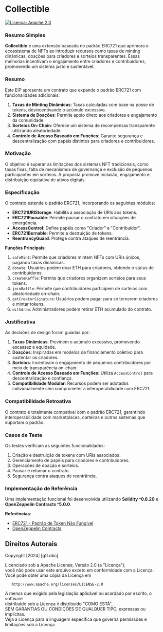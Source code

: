 # Collectible

[![Licença: Apache 2.0](https://img.shields.io/badge/License-Apache%202.0-blue.svg)](/LICENSE)

### Resumo Simples  

**Collectible** é uma extensão baseada no padrão ERC721 que aprimora o ecossistema de NFTs ao introduzir recursos como taxas de minting dinâmicas, doações para criadores e sorteios transparentes. Essas melhorias incentivam o engajamento entre criadores e contribuidores, promovendo um sistema justo e sustentável.

### Resumo  

Este EIP apresenta um contrato que expande o padrão ERC721 com funcionalidades adicionais:  
1. **Taxas de Minting Dinâmicas**: Taxas calculadas com base na posse de tokens, desincentivando o acúmulo excessivo.  
2. **Sistema de Doações**: Permite apoio direto aos criadores e engajamento da comunidade.  
3. **Sorteios On-Chain**: Oferece um sistema de recompensas transparente utilizando aleatoriedade.  
4. **Controle de Acesso Baseado em Funções**: Garante segurança e descentralização com papéis distintos para criadores e contribuidores.

### Motivação  

O objetivo é superar as limitações dos sistemas NFT tradicionais, como taxas fixas, falta de mecanismos de governança e exclusão de pequenos participantes em sorteios. A proposta promove inclusão, engajamento e distribuição equitativa de ativos digitais.

### Especificação  

O contrato estende o padrão ERC721, incorporando os seguintes módulos:  
- **ERC721URIStorage**: Habilita a associação de URIs aos tokens.  
- **ERC721Pausable**: Permite pausar o contrato em situações de emergência.  
- **AccessControl**: Define papéis como "Criador" e "Contribuidor".  
- **ERC721Burnable**: Permite a destruição de tokens.  
- **ReentrancyGuard**: Protege contra ataques de reentrância.

**Funções Principais**:  
1. `safeMint`: Permite que criadores mintem NFTs com URIs únicos, pagando taxas dinâmicas.  
2. `donate`: Usuários podem doar ETH para criadores, obtendo o status de contribuidores.  
3. `createRaffle`: Permite que criadores organizem sorteios para seus tokens.  
4. `joinRaffle`: Permite que contribuidores participem de sorteios com aleatoriedade on-chain.  
5. `getCreatorSignature`: Usuários podem pagar para se tornarem criadores e mintar tokens.  
6. `withdraw`: Administradores podem retirar ETH acumulado do contrato.  

### Justificativa  

As decisões de design foram guiadas por:  
1. **Taxas Dinâmicas**: Previnem o acúmulo excessivo, promovendo escassez e equidade.  
2. **Doações**: Inspiradas em modelos de financiamento coletivo para sustentar os criadores.  
3. **Sorteios**: Incentivam o engajamento de pequenos contribuidores por meio de transparência on-chain.  
4. **Controle de Acesso Baseado em Funções**: Utiliza `AccessControl` para descentralização e confiança.  
5. **Compatibilidade Modular**: Recursos podem ser adotados individualmente sem comprometer a interoperabilidade com ERC721.

### Compatibilidade Retroativa  

O contrato é totalmente compatível com o padrão ERC721, garantindo interoperabilidade com marketplaces, carteiras e outros sistemas que suportam o padrão.

### Casos de Teste  

Os testes verificam as seguintes funcionalidades:  
1. Criação e destruição de tokens com URIs associados.  
2. Gerenciamento de papéis para criadores e contribuidores.  
3. Operações de doação e sorteios.  
4. Pausar e retomar o contrato.  
5. Segurança contra ataques de reentrância.  

### Implementação de Referência  

Uma implementação funcional foi desenvolvida utilizando **Solidity ^0.8.20** e **OpenZeppelin Contracts ^5.0.0**.  

**Referências**:  
- [ERC721 - Padrão de Token Não Fungível](https://eips.ethereum.org/EIPS/eip-721)  
- [OpenZeppelin Contracts](https://github.com/OpenZeppelin/openzeppelin-contracts)  

## Direitos Autorais  

   Copyright [2024] [gfLobo]

   Licenciado sob a Apache License, Versão 2.0 (a "Licença");  
   você não pode usar este arquivo exceto em conformidade com a Licença.  
   Você pode obter uma cópia da Licença em  

       http://www.apache.org/licenses/LICENSE-2.0  

   A menos que exigido pela legislação aplicável ou acordado por escrito, o software  
   distribuído sob a Licença é distribuído "COMO ESTÁ",  
   SEM GARANTIAS OU CONDIÇÕES DE QUALQUER TIPO, expressas ou implícitas.  
   Veja a Licença para a linguagem específica que governa permissões e  
   limitações sob a Licença.  
